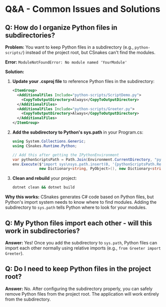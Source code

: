 # Q&A - Common Issues and Solutions

## Q: How do I organize Python files in subdirectories?

**Problem:** You want to keep Python files in a subdirectory (e.g., `python-scripts/`) instead of the project root, but CSnakes can't find the modules.

**Error:** `ModuleNotFoundError: No module named 'YourModule'`

**Solution:**
1. **Update your .csproj file** to reference Python files in the subdirectory:
   ```xml
   <ItemGroup>
     <AdditionalFiles Include="python-scripts/ScriptDemo.py">
       <CopyToOutputDirectory>Always</CopyToOutputDirectory>
     </AdditionalFiles>
     <AdditionalFiles Include="python-scripts/Greeter.py">
       <CopyToOutputDirectory>Always</CopyToOutputDirectory>
     </AdditionalFiles>
   </ItemGroup>
   ```

2. **Add the subdirectory to Python's sys.path** in your Program.cs:
   ```csharp
   using System.Collections.Generic;
   using CSnakes.Runtime.Python;

   // Add this after getting the IPythonEnvironment
   var pythonScriptsPath = Path.Join(Environment.CurrentDirectory, "python-scripts");
   env.Execute($"import sys\nsys.path.insert(0, '{pythonScriptsPath.Replace("\\", "/")}')", 
               new Dictionary<string, PyObject>(), new Dictionary<string, PyObject>());
   ```

3. **Clean and rebuild** your project:
   ```bash
   dotnet clean && dotnet build
   ```

**Why this works:** CSnakes generates C# code based on Python files, but Python's import system needs to know where to find modules. Adding the subdirectory to `sys.path` tells Python where to look for your modules.

## Q: My Python files import each other - will this work in subdirectories?

**Answer:** Yes! Once you add the subdirectory to `sys.path`, Python files can import each other normally using relative imports (e.g., `from Greeter import Greeter`).

## Q: Do I need to keep Python files in the project root?

**Answer:** No. After configuring the subdirectory properly, you can safely remove Python files from the project root. The application will work entirely from the subdirectory. 